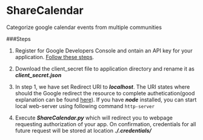 # ShareCalendar
Categorize google calendar events from multiple communities

###Steps

1.  Register for Google Developers Console and ontain an API key for your application. [Follow these steps](https://developers.google.com/google-apps/calendar/quickstart/python).

2.  Download the client_secret file to application directory and rename it as ***client_secret.json***

3.  In step 1, we have set Redirect URI to ***localhost***. The URI states where should the Google redirect the resource to complete authetication(good explanation can be found [here](http://architecture-soa-bpm-eai.blogspot.com/2012/08/oauth-20-for-my-ninth-grader.html)). If you have ***node*** installed, you can start local web-server using following command 
		```
		http-server
		```

4.  Execute ***ShareCalendar.py*** which will redirect you to webpage requesting authorization of your app. On confirmation, credentials for all future request will be stored at location ***./.credentials/***